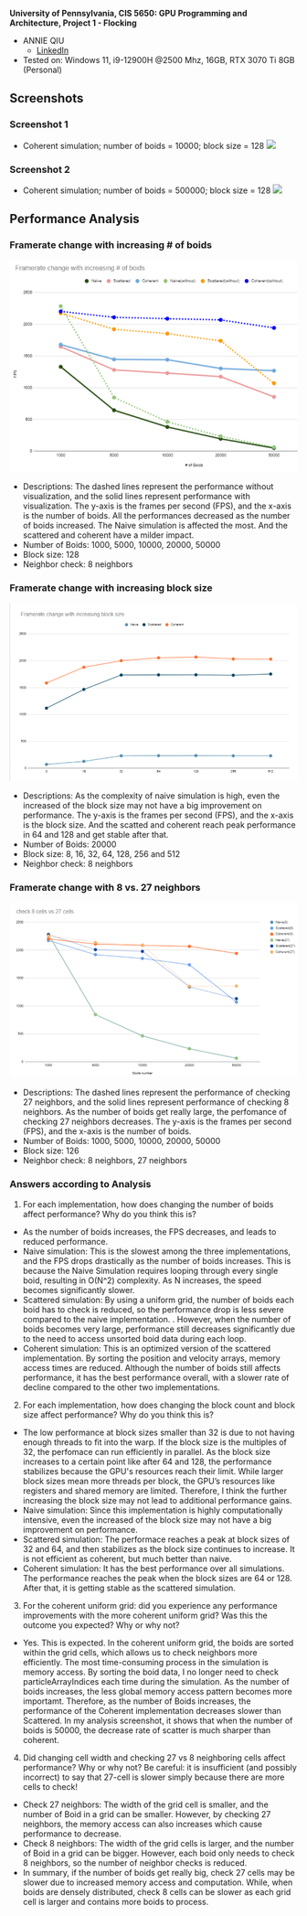 **University of Pennsylvania, CIS 5650: GPU Programming and Architecture,
Project 1 - Flocking**

* ANNIE QIU
  * [LinkedIn](https://github.com/AnnieQiuuu/Project0-Getting-Started/blob/main/www.linkedin.com/in/annie-qiu-30531921a)
* Tested on: Windows 11, i9-12900H @2500 Mhz, 16GB, RTX 3070 Ti 8GB (Personal)

## Screenshots
### Screenshot 1
- Coherent simulation; number of boids = 10000; block size = 128
![](images/Coherent.gif)

### Screenshot 2
- Coherent simulation; number of boids = 500000; block size = 128
![](images/Coherent2.gif)

## Performance Analysis

### Framerate change with increasing # of boids
![](images/BoidsNum.png)
- Descriptions: The dashed lines represent the performance without visualization, and the solid lines represent performance with visualization. The y-axis is the frames per second (FPS), and the x-axis is the number of boids. All the performances decreased as the number of boids increased. The Naive simulation is affected the most. And the scattered and coherent have a milder impact.
- Number of Boids: 1000, 5000, 10000, 20000, 50000
- Block size: 128
- Neighbor check: 8 neighbors

### Framerate change with increasing block size
![](images/BlockSize.png)
- Descriptions:  As the complexity of naive simulation is high, even the increased of the block size may not have a big improvement on performance. The y-axis is the frames per second (FPS), and the x-axis is the block size. And the scatted and coherent reach peak performance in 64 and 128 and get stable after that.
- Number of Boids: 20000
- Block size: 8, 16, 32, 64, 128, 256 and 512
- Neighbor check: 8 neighbors

### Framerate change with 8 vs. 27 neighbors
![](images/Cells.png)
- Descriptions:  The dashed lines represent the performance of checking 27 neighbors, and the solid lines represent performance of checking 8 neighbors. As the number of boids get really large, the perfomance of checking 27 neighbors decreases.  The y-axis is the frames per second (FPS), and the x-axis is the number of boids.
- Number of Boids:  1000, 5000, 10000, 20000, 50000
- Block size: 126
- Neighbor check: 8 neighbors, 27 neighbors

### Answers according to Analysis
1. For each implementation, how does changing the number of boids affect performance? Why do you think this is?
 -  As the number of boids increases, the FPS decreases, and leads to reduced performance.
 -  Naive simulation:  This is the slowest among the three implementations, and the FPS drops drastically as the number of boids increases. This is because the Naive Simulation requires looping through every single boid, resulting in O(N^2) complexity. As N increases, the speed becomes significantly slower.
 -  Scattered simulation:  By using a uniform grid, the number of boids each boid has to check is reduced, so the performance drop is less severe compared to the naive implementation. . However, when the number of boids becomes very large, performance still decreases significantly due to the need to access unsorted boid data during each loop.
 -  Coherent simulation: This is an optimized version of the scattered implementation. By sorting the position and velocity arrays, memory access times are reduced. Although the number of boids still affects performance, it has the best performance overall, with a slower rate of decline compared to the other two implementations.
2. For each implementation, how does changing the block count and block size affect performance? Why do you think this is?
 - The low performance at block sizes smaller than 32 is due to not having enough threads to fit into the warp. If the block size is the multiples of 32, the perfomace can run efficiently in parallel. As the block size increases to a certain point like after 64 and 128, the performance stabilizes because the GPU's resources reach their limit. While larger block sizes mean more threads per block, the GPU’s resources like registers and shared memory are limited. Therefore, I think the further increasing the block size may not lead to additional performance gains.
 - Naive simulation: Since this implementation is highly computationally intensive, even the increased of the block size may not have a big improvement on performance.
 - Scattered simulation: The performace reaches a peak at block sizes of 32 and 64, and then stabilizes as the block size continues to increase. It is not efficient as coherent, but much better than naive.
 - Coherent simulation:  It has the best performance over all simulations. The performance reaches the peak when the block sizes are 64 or 128. After that, it is getting stable as the scattered simulation.
3. For the coherent uniform grid: did you experience any performance improvements with the more coherent uniform grid? Was this the outcome you expected? Why or why not?
 - Yes. This is expected. In the coherent uniform grid, the boids are sorted within the grid cells, which allows us to check neighbors more efficiently. The most time-consuming process in the simulation is memory access. By sorting the boid data, I no longer need to check particleArrayIndices each time during the simulation. As the number of boids increases, the less global memory access pattern becomes more importamt. Therefore, as the number of Boids increases, the performance of the Coherent implementation decreases slower than Scattered. 
 In my analysis screenshot, it shows that when the number of boids is 50000, the decrease rate of scatter is much sharper than coherent.
4. Did changing cell width and checking 27 vs 8 neighboring cells affect performance? Why or why not? Be careful: it is insufficient (and possibly incorrect) to say that 27-cell is slower simply because there are more cells to check!
 - Check 27 neighbors: The width of the grid cell is smaller, and the number of Boid in a grid can be smaller. However, by checking 27 neighbors, the memory access can also increases which cause performance to decrease.
- Check 8 neighbors: The width of the grid cells is larger, and the number of Boid in a grid can be bigger. However, each boid only needs to check 8 neighbors, so the number of neighbor checks is reduced. 
- In summary, if the number of boids get really big, check 27 cells  may be slower due to increased memory access and computation. While, when boids are densely distributed, check 8 cells can be slower as each grid cell is larger and contains more boids to process.